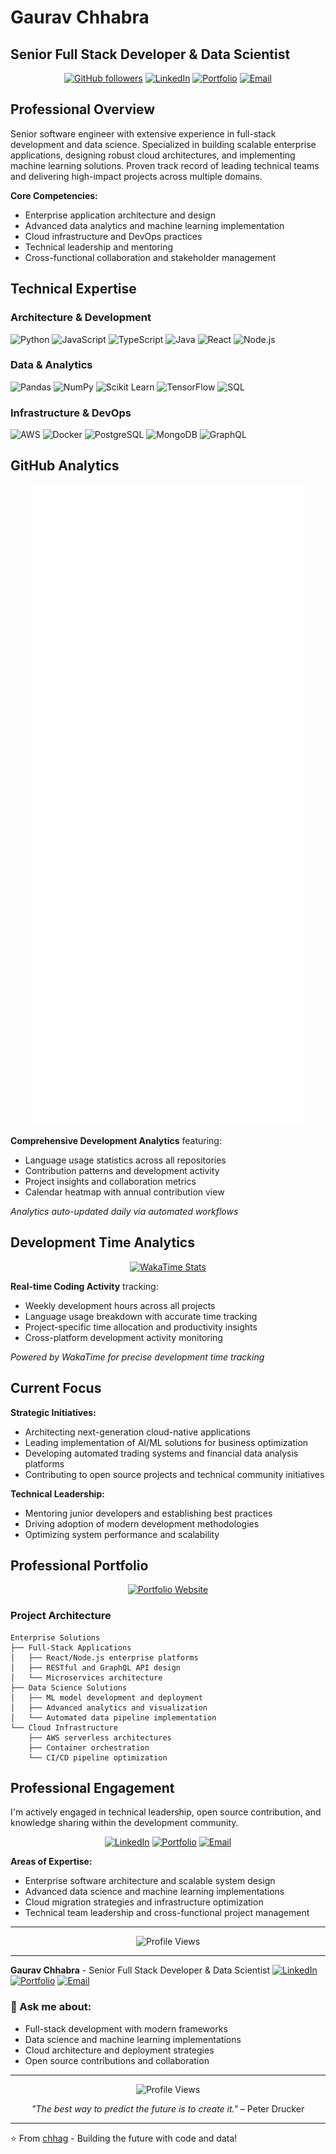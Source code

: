 # Gaurav Chhabra
## Senior Full Stack Developer & Data Scientist

<div align="center">
  
[![GitHub followers](https://img.shields.io/github/followers/chhag?style=social)](https://github.com/chhag)
[![LinkedIn](https://img.shields.io/badge/-LinkedIn-0077B5?style=flat&logo=linkedin&logoColor=white)](https://ca.linkedin.com/in/gauchh)
[![Portfolio](https://img.shields.io/badge/-Portfolio-FF7139?style=flat&logo=Firefox-Browser&logoColor=white)](https://chhag.github.io)
[![Email](https://img.shields.io/badge/-Email-D14836?style=flat&logo=gmail&logoColor=white)](mailto:gaurav.chhabra@gmail.com)

</div>

## Professional Overview

Senior software engineer with extensive experience in full-stack development and data science. Specialized in building scalable enterprise applications, designing robust cloud architectures, and implementing machine learning solutions. Proven track record of leading technical teams and delivering high-impact projects across multiple domains.

**Core Competencies:**
- Enterprise application architecture and design
- Advanced data analytics and machine learning implementation  
- Cloud infrastructure and DevOps practices
- Technical leadership and mentoring
- Cross-functional collaboration and stakeholder management

## Technical Expertise

### Architecture & Development
![Python](https://img.shields.io/badge/-Python-3776AB?style=flat&logo=python&logoColor=white)
![JavaScript](https://img.shields.io/badge/-JavaScript-F7DF1E?style=flat&logo=javascript&logoColor=black)
![TypeScript](https://img.shields.io/badge/-TypeScript-3178C6?style=flat&logo=typescript&logoColor=white)
![Java](https://img.shields.io/badge/-Java-007396?style=flat&logo=java&logoColor=white)
![React](https://img.shields.io/badge/-React-61DAFB?style=flat&logo=react&logoColor=white)
![Node.js](https://img.shields.io/badge/-Node.js-339933?style=flat&logo=node.js&logoColor=white)

### Data & Analytics
![Pandas](https://img.shields.io/badge/-Pandas-150458?style=flat&logo=pandas&logoColor=white)
![NumPy](https://img.shields.io/badge/-NumPy-013243?style=flat&logo=numpy&logoColor=white)
![Scikit Learn](https://img.shields.io/badge/-Scikit%20Learn-F7931E?style=flat&logo=scikit-learn&logoColor=white)
![TensorFlow](https://img.shields.io/badge/-TensorFlow-FF6F00?style=flat&logo=tensorflow&logoColor=white)
![SQL](https://img.shields.io/badge/-SQL-4479A1?style=flat&logo=mysql&logoColor=white)

### Infrastructure & DevOps
![AWS](https://img.shields.io/badge/-AWS-232F3E?style=flat&logo=amazon-aws&logoColor=white)
![Docker](https://img.shields.io/badge/-Docker-2496ED?style=flat&logo=docker&logoColor=white)
![PostgreSQL](https://img.shields.io/badge/-PostgreSQL-336791?style=flat&logo=postgresql&logoColor=white)
![MongoDB](https://img.shields.io/badge/-MongoDB-47A248?style=flat&logo=mongodb&logoColor=white)
![GraphQL](https://img.shields.io/badge/-GraphQL-E10098?style=flat&logo=graphql&logoColor=white)

## GitHub Analytics

<div align="center">

![Metrics](https://github.com/chhag/chhag/blob/main/github-metrics.svg)

</div>

**Comprehensive Development Analytics** featuring:
- Language usage statistics across all repositories
- Contribution patterns and development activity
- Project insights and collaboration metrics
- Calendar heatmap with annual contribution view

*Analytics auto-updated daily via automated workflows*

## Development Time Analytics

<div align="center">

[![WakaTime Stats](https://github-readme-stats.vercel.app/api/wakatime?username=chhag&theme=algolia&layout=compact)](https://wakatime.com/@chhag)

</div>

**Real-time Coding Activity** tracking:
- Weekly development hours across all projects
- Language usage breakdown with accurate time tracking
- Project-specific time allocation and productivity insights
- Cross-platform development activity monitoring

*Powered by WakaTime for precise development time tracking*

## Current Focus

**Strategic Initiatives:**
- Architecting next-generation cloud-native applications
- Leading implementation of AI/ML solutions for business optimization
- Developing automated trading systems and financial data analysis platforms
- Contributing to open source projects and technical community initiatives

**Technical Leadership:**
- Mentoring junior developers and establishing best practices
- Driving adoption of modern development methodologies
- Optimizing system performance and scalability

## Professional Portfolio

<div align="center">

[![Portfolio Website](https://img.shields.io/badge/-View%20Portfolio-FF7139?style=for-the-badge&logo=Firefox-Browser&logoColor=white)](https://chhag.github.io)

</div>

### Project Architecture

```
Enterprise Solutions
├── Full-Stack Applications
│   ├── React/Node.js enterprise platforms
│   ├── RESTful and GraphQL API design
│   └── Microservices architecture
├── Data Science Solutions  
│   ├── ML model development and deployment
│   ├── Advanced analytics and visualization
│   └── Automated data pipeline implementation
└── Cloud Infrastructure
    ├── AWS serverless architectures
    ├── Container orchestration
    └── CI/CD pipeline optimization
```

## Professional Engagement

I'm actively engaged in technical leadership, open source contribution, and knowledge sharing within the development community.

<div align="center">

[![LinkedIn](https://img.shields.io/badge/LinkedIn-0077B5?style=for-the-badge&logo=linkedin&logoColor=white)](https://ca.linkedin.com/in/gauchh)
[![Portfolio](https://img.shields.io/badge/Portfolio-FF7139?style=for-the-badge&logo=Firefox-Browser&logoColor=white)](https://chhag.github.io)
[![Email](https://img.shields.io/badge/Email-D14836?style=for-the-badge&logo=gmail&logoColor=white)](mailto:gaurav.chhabra@gmail.com)

</div>

**Areas of Expertise:**
- Enterprise software architecture and scalable system design
- Advanced data science and machine learning implementations  
- Cloud migration strategies and infrastructure optimization
- Technical team leadership and cross-functional project management

---

<div align="center">

![Profile Views](https://komarev.com/ghpvc/?username=chhag&color=brightgreen&style=for-the-badge)

</div>

---

**Gaurav Chhabra** - Senior Full Stack Developer & Data Scientist
[![LinkedIn](https://img.shields.io/badge/LinkedIn-0077B5?style=for-the-badge&logo=linkedin&logoColor=white)](https://ca.linkedin.com/in/gauchh)
[![Portfolio](https://img.shields.io/badge/Portfolio-FF7139?style=for-the-badge&logo=Firefox-Browser&logoColor=white)](https://chhag.github.io)
[![Email](https://img.shields.io/badge/Email-D14836?style=for-the-badge&logo=gmail&logoColor=white)](mailto:gaurav.chhabra@gmail.com)

</div>

### 💬 Ask me about:
- Full-stack development with modern frameworks
- Data science and machine learning implementations
- Cloud architecture and deployment strategies
- Open source contributions and collaboration

---

<div align="center">

![Profile Views](https://komarev.com/ghpvc/?username=chhag&color=brightgreen&style=for-the-badge)

*"The best way to predict the future is to create it."* – Peter Drucker

</div>

---

⭐️ From [chhag](https://github.com/chhag) - Building the future with code and data!
